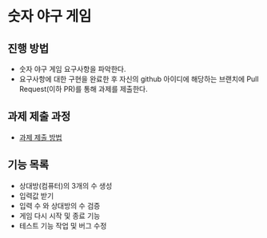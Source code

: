 # 숫자 야구 게임
## 진행 방법
* 숫자 야구 게임 요구사항을 파악한다.
* 요구사항에 대한 구현을 완료한 후 자신의 github 아이디에 해당하는 브랜치에 Pull Request(이하 PR)를 통해 과제를 제출한다.

## 과제 제출 과정
* [과제 제출 방법](https://github.com/next-step/nextstep-docs/tree/master/precourse)

## 기능 목록
* 상대방(컴퓨터)의 3개의 수 생성
* 입력값 받기
* 입력 수 와 상대방의 수 검증 
* 게임 다시 시작 및 종료 기능 
* 테스트 기능 작업 및 버그 수정